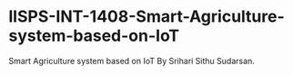 # llSPS-INT-1408-Smart-Agriculture-system-based-on-IoT
Smart Agriculture system based on IoT
By Srihari Sithu Sudarsan.

